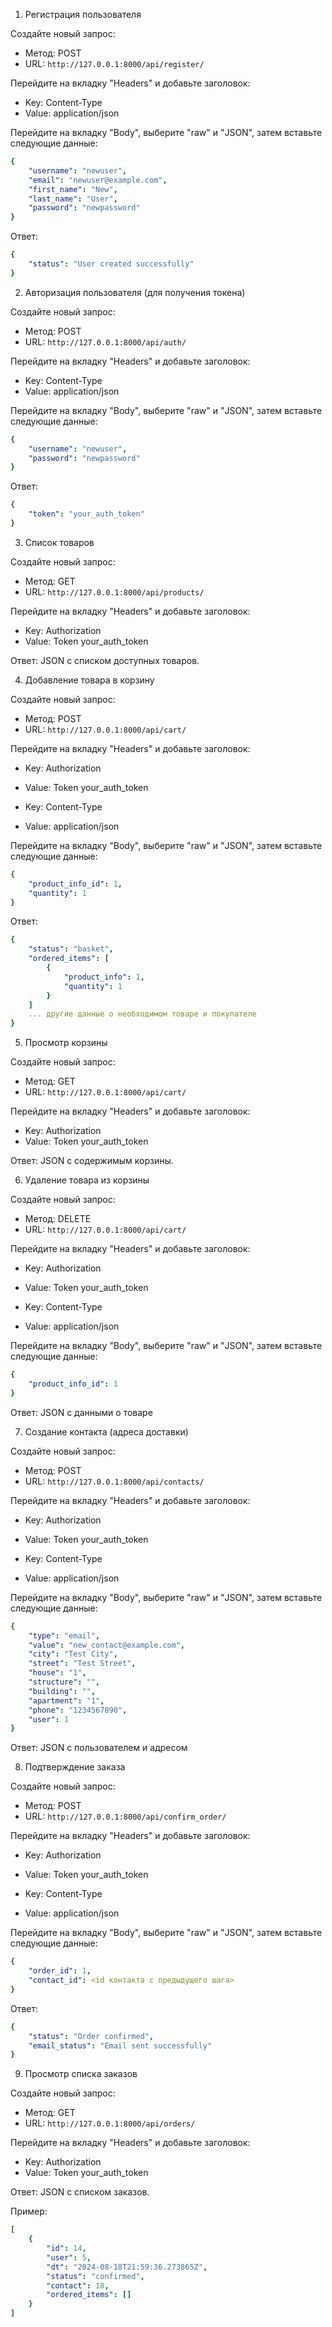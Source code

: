 1. Регистрация пользователя

Создайте новый запрос:

* Метод: POST
* URL: `http://127.0.0.1:8000/api/register/`

Перейдите на вкладку "Headers" и добавьте заголовок:

* Key: Content-Type
* Value: application/json

Перейдите на вкладку "Body", выберите "raw" и "JSON", затем вставьте следующие данные:
```yaml
{
    "username": "newuser",
    "email": "newuser@example.com",
    "first_name": "New",
    "last_name": "User",
    "password": "newpassword"
}
```

Ответ:
```yaml
{
    "status": "User created successfully"
}
```


2. Авторизация пользователя (для получения токена)

Создайте новый запрос:

* Метод: POST
* URL: `http://127.0.0.1:8000/api/auth/`

Перейдите на вкладку "Headers" и добавьте заголовок:

* Key: Content-Type
* Value: application/json

Перейдите на вкладку "Body", выберите "raw" и "JSON", затем вставьте следующие данные:

```yaml
{
    "username": "newuser",
    "password": "newpassword"
}
```

Ответ:

```yaml
{
    "token": "your_auth_token"
}
```


3. Список товаров

Создайте новый запрос:

* Метод: GET
* URL: `http://127.0.0.1:8000/api/products/`

Перейдите на вкладку "Headers" и добавьте заголовок:

* Key: Authorization
* Value: Token your_auth_token

Ответ: JSON с списком доступных товаров.


4. Добавление товара в корзину

Создайте новый запрос:

* Метод: POST
* URL: `http://127.0.0.1:8000/api/cart/`

Перейдите на вкладку "Headers" и добавьте заголовок:

* Key: Authorization
* Value: Token your_auth_token


* Key: Content-Type
* Value: application/json

Перейдите на вкладку "Body", выберите "raw" и "JSON", затем вставьте следующие данные:

```yaml
{
    "product_info_id": 1,
    "quantity": 1
}
```

Ответ:

```yaml
{
    "status": "basket",
    "ordered_items": [
        {
            "product_info": 1,
            "quantity": 1
        }
    ]
    ... другие данные о необходимом товаре и покупателе
}
```

5. Просмотр корзины

Создайте новый запрос:

* Метод: GET
* URL: `http://127.0.0.1:8000/api/cart/`

Перейдите на вкладку "Headers" и добавьте заголовок:

* Key: Authorization
* Value: Token your_auth_token

Ответ: JSON с содержимым корзины.


6. Удаление товара из корзины

Создайте новый запрос:

* Метод: DELETE
* URL: `http://127.0.0.1:8000/api/cart/`

Перейдите на вкладку "Headers" и добавьте заголовок:

* Key: Authorization
* Value: Token your_auth_token


* Key: Content-Type
* Value: application/json


Перейдите на вкладку "Body", выберите "raw" и "JSON", затем вставьте следующие данные:

```yaml
{
    "product_info_id": 1
}
```

Ответ: JSON с данными о товаре


7. Создание контакта (адреса доставки)


Создайте новый запрос:

* Метод: POST
* URL: `http://127.0.0.1:8000/api/contacts/`

Перейдите на вкладку "Headers" и добавьте заголовок:

* Key: Authorization
* Value: Token your_auth_token


* Key: Content-Type
* Value: application/json

Перейдите на вкладку "Body", выберите "raw" и "JSON", затем вставьте следующие данные:

```yaml
{
    "type": "email",
    "value": "new_contact@example.com",
    "city": "Test City",
    "street": "Test Street",
    "house": "1",
    "structure": "",
    "building": "",
    "apartment": "1",
    "phone": "1234567890",
    "user": 1
}
```

Ответ: JSON с пользователем и адресом

8. Подтверждение заказа

Создайте новый запрос:

* Метод: POST
* URL: `http://127.0.0.1:8000/api/confirm_order/`

Перейдите на вкладку "Headers" и добавьте заголовок:

* Key: Authorization
* Value: Token your_auth_token


* Key: Content-Type
* Value: application/json

Перейдите на вкладку "Body", выберите "raw" и "JSON", затем вставьте следующие данные:
```yaml
{
    "order_id": 1,
    "contact_id": <id контакта с предыдущего шага>
}
```

Ответ:

```yaml
{
    "status": "Order confirmed",
    "email_status": "Email sent successfully"
}
```

9. Просмотр списка заказов

Создайте новый запрос:

* Метод: GET
* URL: `http://127.0.0.1:8000/api/orders/`

Перейдите на вкладку "Headers" и добавьте заголовок:

* Key: Authorization
* Value: Token your_auth_token


Ответ: JSON с списком заказов.

Пример:

```yaml
[
    {
        "id": 14,
        "user": 5,
        "dt": "2024-08-18T21:59:36.273865Z",
        "status": "confirmed",
        "contact": 18,
        "ordered_items": []
    }
]
```